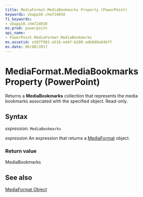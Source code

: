```yaml
---
title: MediaFormat.MediaBookmarks Property (PowerPoint)
keywords: vbapp10.chm724010
f1_keywords:
- vbapp10.chm724010
ms.prod: powerpoint
api_name:
- PowerPoint.MediaFormat.MediaBookmarks
ms.assetid: e307f981-e516-ed4f-b200-adb8d8a84bff
ms.date: 06/08/2017
---
```



# MediaFormat.MediaBookmarks Property (PowerPoint)

Returns a  **MediaBookmarks** collection that represents the media bookmarks associated with the specified object. Read-only.


## Syntax

 _expression_. `MediaBookmarks`

 _expression_ An expression that returns a [MediaFormat](./PowerPoint.MediaFormat.md) object.


### Return value

MediaBookmarks


## See also


[MediaFormat Object](PowerPoint.MediaFormat.md)

